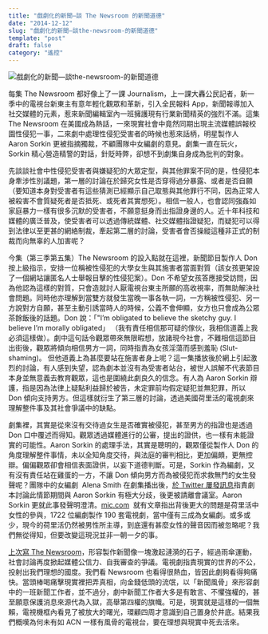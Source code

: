 ```yaml
---
title: "戲劇化的新聞—談 The Newsroom 的新聞道德"
date: "2014-12-12"
slug: "戲劇化的新聞—談the-newsroom-的新聞道德"
template: "post"
draft: false
category: "遙控"
---
```


![戲劇化的新聞—談the-newsroom-的新聞道德](/media/136e6b59-8536-4365-a206-04acd290850d.jpg)

每集 The Newsroom 都好像上了一課 Journalism，上一課大轟公民記者，新一季中的電視台新東主有意年輕化觀眾和革新，引入全民報料 App，新聞報導加入社交媒體的元素，惹來新聞編輯室內一班擁護現有行業新聞精英的強烈不滿。這集 The Newsroom 在美國成為熱話，一來現實社會中竟然同期出現主流媒體誤報校園性侵犯一事，二來劇中處理性侵犯受害者的時候也惹來話柄，明星製作人 Aaron Sorkin 更被指摘獨裁，不顧團隊中女編劇的意見。劇集一直在玩火，Sorkin 精心營造精警的對話，針貶時弊，卻想不到劇集自身成為批判的對象。

先談談社會中性侵犯受害者與嫌疑犯的大眾定型，與其他罪案不同的是，性侵犯本身牽涉性別議題，第一層的討論在於歸究女性是否穿得過分暴露、或者是否自願（要知道本身對受害者有這些猜測已經顯示自己取態與其他罪行不同，因為正常人被殺害不會質疑死者是否抵死、或死者其實想死）。相信一般人，也會認同強姦如家庭暴力一樣有很多沉默的受害者，不願意挺身而出指證身邊的人。近十年科技和媒體的廣泛普及，使受害者可以透過傳統媒體、社交媒體指證疑犯，而疑犯可以得到法律以至更甚的網絡制裁，牽起第二層的討論，受害者會否操縱這種非正式的制裁而向無辜的人加害呢？

今集（第三季第五集）The Newsroom 的設入點就在這裡，新聞節目製作人 Don 按上級指示，安排一位稱被性侵犯的大學女生與其施害者當面對質（該女孩更架設了一個網站讓匿名人士舉報目擊的性侵犯案）。Don 不希望女孩答應接受訪問，因為他認為這樣的對質，只會造就討人厭電視台東主所願的高收視率，而無助解決社會問題。同時他亦理解到當雙方就發生當晚一事各執一詞，一方稱被性侵犯、另一方說對方自願，甚至主動引誘當時人的時候，公義不會伸顯，女方也只會成為公眾茶餘飯後的話題。Don 說：「"I’m obligated to believe the sketchy guy. I believe I’m morally obligated」 （我有責任相信那可疑的傢伙，我相信道義上我必須這樣做）。劇中這句話令觀眾帶來無限暇想，放諸現今社會，不難相信這節目出街後，觀眾將傾向相信男方一詞，同時指責為女孩淫蕩而感到羞恥 (Slut-shaming)。 但他道義上為甚麼要站在施害者身上呢？這一集播放後於網上引起激烈的討論，有人感到失望，認為劇本並沒有為受害者站台，被世人誤解不代表節目本身並無意義去教育觀眾，這也是圍繞此劇良久的信念。有人為 Aaron Sorkin 辯護，指是因為法律上疑點利益歸於被告，未定罪前均假定疑犯並無犯罪，所以 Don 傾向支持男方。但這樣就衍生了第三層的討論，透過美國荷里活的電視劇來理解整件事及其社會爭議中的缺點。

劇集裡，其實是從來沒有交待過女生是否確實被侵犯，甚至男方的指證也是透過 Don 口中覆述而得知。觀眾透過媒體進行的公審，提出的證供，也一樣有未能證實的可能性。Aaron Sorkin 的處理手法，其實是聰明的，觀眾僅從製作人 Don 的角度理解整件事情，未以全知角度交待，與法庭的審判相比，更加偏頗，更無控辯。偏偏觀眾卻會相信表面證供，以妄下道德判斷。可是，Sorkin 作為編劇，又有沒有責任站在雞蛋的一方，不讓 Don 傾向男方而為被侵犯而求救無門的女生發聲呢？團隊中的女編劇  Alena Smith 在劇集播出後，[於 Twitter 屢發訊息](http://www.huffingtonpost.com/2014/12/08/newsroom-rape-episode_n_6287568.html)指責劇本討論此情節期間與 Aaron Sorkin 有極大分歧，後更被請離會議室。Aaron Sorkin 更就此事發聲明澄清。[mic.com](http://mic.com/articles/106010/the-newsroom-s-problematic-rape-episode-points-to-a-larger-problem-in-hollywood)  就有文章指出背後更大的問題是荷里活中女性的參與，1722 位編劇製作 190 套電視劇，當中僅有三成為女編劇。或多或少，現今的荷里活仍然被男性所主導，到底還有甚麼女性的聲音因而被忽略呢？我們無從得知，但要改變這現況並非一朝一夕的事。

[上次寫 The Newsroom](/post/the-newsroom-一塊激起漣漪的石子)，形容製作新聞像一塊激起漣漪的石子，經過雨傘運動，社會討論再度掀起媒體公信力、自我審查的爭議。電視劇指責現實的世界的不公，投射出我們理想的國度。我們看 Newsroom 也看得很熱血，皆因此劇夠看得夠痛快。當頭棒喝痛擊現實裡把弄真相，向金錢低頭的流氓，以「新聞風骨」來形容劇中的一班新聞工作者，並不過分，劇中新聞工作者大多是有敢言、不懼強權的，甚至願意保護消息來源代為入獄，高舉第四權的旗幟。可是，現實就是這樣的一個無賴，電視機框內看見了被放大的曙光，環顧四周才意識到自己置身於井底。結果我們概嘆為何未有如 ACN 一樣有風骨的電視台，要在理想與現實中死去活來。
